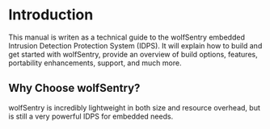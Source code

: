 # Introduction

This manual is writen as a technical guide to the wolfSentry embedded Intrusion Detection Protection System (IDPS). It will explain how to build and get started with wolfSentry, provide an overview of build options, features, portability enhancements, support, and much more.

## Why Choose wolfSentry?

wolfSentry is incredibly lightweight in both size and resource overhead, but is still a very powerful IDPS for embedded needs.
